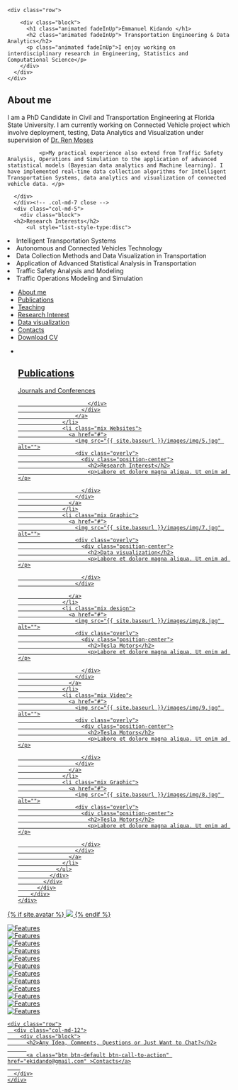 

<head>
<link rel="stylesheet" href="newstyle.css">
<link rel="stylesheet" href="animate.css"> 
 <link rel="stylesheet" href="responsive.css">
 <link rel="stylesheet" href="bootstrap.min.css">
<link href="http://maxcdn.bootstrapcdn.com/font-awesome/4.2.0/css/font-awesome.min.css" rel="stylesheet">

<title>Kidando</title>


<section id="slider">
  <div class="container">

    <div class="row">
      
        <div class="block">
          <h1 class="animated fadeInUp">Emmanuel Kidando </h1>
          <h2 class="animated fadeInUp"> Transportation Engineering & Data Analytics</h2>
          <p class="animated fadeInUp">I enjoy working on interdisciplinary research in Engineering, Statistics and Computational Science</p>
        </div>
      </div>
    </div>
  
</section>

<!-- Wrapper Start -->
<section id="intro">
  <div class="container">
    <div class="row">
      <div class="col-md-7 col-lg-offset-13">
        <div class="block">
          
  <h2>About me</h2>
             <p>
            I am a PhD Candidate in Civil and Transportation Engineering at Florida State University. I am currently working on Connected Vehicle project which involve deployment, testing, Data Analytics and Visualization under supervision of <a href="http://www.eng.fsu.edu/~moses/">Dr. Ren Moses</a>
          </p>

              <p>My practical experience also extend from Traffic Safety Analysis, Operations and Simulation to the application of advanced statistical models (Bayesian data analytics and Machine learning). I have implemented real-time data collection algorithms for Intelligent Transportation Systems, data analytics and visualization of connected vehicle data. </p>
        
      </div>
      </div><!-- .col-md-7 close -->
      <div class="col-md-5">
        <div class="block">
      <h2>Research Interests</h2>
          <ul style="list-style-type:disc">


<li> Intelligent Transportation Systems</li>
<li> Autonomous and Connected Vehicles Technology</li>            
<li> Data Collection Methods and Data Visualization in Transportation</li>
<li> Application of Advanced Statistical Analysis in Transportation</li>
<li> Traffic Safety Analysis and Modeling</li>  
<li> Traffic Operations Modeling and Simulation</li>
 </ul>
        </div>
      </div><!-- .col-md-5 close -->
    </div>
  </div>

  </section>
  
 <!-- Portfolio Start -->
<section id="portfolio-work">
    <div class="container">
        <div class="row">
          <div class="col-md-12">
            <div class="block">
              <div class="portfolio-menu">
                <ul>
                    <li><a href="index.html">About me</a></li>
                    <li><a href="File/publication.html">Publications</li>
                    <li><a href="html/teaching.html">Teaching</li>
					<li><a href="html/experiments.html">Research Interest</li>
					<li><a href="html/datavisualization.html">Data visualization</li>
					<li><a href="html/webresources.html">Contacts</li>
					<li><a href="File/MyCV.html" target="_blank">Download CV</a></li>
                </ul>
              </div>
              <div class="portfolio-contant">
                <ul id="portfolio-contant-active">
                    <li class="mix Branding">
                      <a href="#">
                         <img src="6.jpg" alt="">
                        <div class="overly">
                          <div class="position-center">
                            <h2>Publications</h2>
                            <p>Journals and Conferences </p>

                          </div>
                        </div>
                      </a>
                  </li>
                  <li class="mix Websites">
                    <a href="#">
                      <img src="{{ site.baseurl }}/images/img/5.jpg" alt="">
                      <div class="overly">
                        <div class="position-center">
                          <h2>Research Interest</h2>
                          <p>Labore et dolore magna aliqua. Ut enim ad </p>

                        </div>
                      </div>
                    </a>
                  </li>
                  <li class="mix Graphic">
                    <a href="#">
                      <img src="{{ site.baseurl }}/images/img/7.jpg" alt="">
                      <div class="overly">
                        <div class="position-center">
                          <h2>Data visualization</h2>
                          <p>Labore et dolore magna aliqua. Ut enim ad </p>

                        </div>
                      </div>

                    </a>
                  </li>
                  <li class="mix design">
                    <a href="#">
                      <img src="{{ site.baseurl }}/images/img/8.jpg" alt="">
                      <div class="overly">
                        <div class="position-center">
                          <h2>Tesla Motors</h2>
                          <p>Labore et dolore magna aliqua. Ut enim ad </p>

                        </div>
                      </div>
                    </a>
                  </li>
                  <li class="mix Video">
                    <a href="#">
                      <img src="{{ site.baseurl }}/images/img/9.jpg" alt="">
                      <div class="overly">
                        <div class="position-center">
                          <h2>Tesla Motors</h2>
                          <p>Labore et dolore magna aliqua. Ut enim ad </p>

                        </div>
                      </div>
                    </a>
                  </li>
                  <li class="mix Graphic">
                    <a href="#">
                      <img src="{{ site.baseurl }}/images/img/8.jpg" alt="">
                      <div class="overly">
                        <div class="position-center">
                          <h2>Tesla Motors</h2>
                          <p>Labore et dolore magna aliqua. Ut enim ad </p>

                        </div>
                      </div>
                    </a>
                  </li>
                </ul>
              </div>
            </div>
          </div>
        </div>
    </div>
</section> 
  
 {% if site.avatar %}
                <img src="{{ site.avatar_img_path }}" id="avatar">
            {% endif %}
	
	
 <!-- Clients Logo Section Start -->
<section id="clients-logo-section">
  <div class="container">
    <div class="row">
      <div class="col-md-12">
        <div class="block">
          <div id="clients-logo" class="owl-carousel">
            <div class="clients-logo-img">
              <img src="{{ site.baseurl }}/images/img/9.jpg" alt="Features">
            </div>
            <div class="clients-logo-img">
              <img src="{{ site.baseurl }}/images/img/9.jpg" alt="Features">
            </div>
            <div class="clients-logo-img">
              <img src="{{ site.baseurl }}/images/img/9.jpg" alt="Features">
            </div>
            <div class="clients-logo-img">
              <img src="{{ site.baseurl }}/images/img/9.jpg" alt="Features">
            </div>
            <div class="clients-logo-img">
              <img src="{{ site.baseurl }}/images/img/9.jpg" alt="Features">
            </div>
            <div class="clients-logo-img">
              <img src="{{ site.baseurl }}/images/img/9.jpg" alt="Features">
            </div>
            <div class="clients-logo-img">
              <img src="{{ site.baseurl }}/images/img/9.jpg" alt="Features">
            </div>
            <div class="clients-logo-img">
              <img src="{{ site.baseurl }}/images/img/9.jpg" alt="Features">
            </div>
            <div class="clients-logo-img">
              <img src="{{ site.baseurl }}/images/img/9.jpg" alt="Features">
            </div>
            <div class="clients-logo-img">
              <img src="{{ site.baseurl }}/images/img/9.jpg" alt="Features">
            </div>
            <div class="clients-logo-img">
              <img src="{{ site.baseurl }}/images/img/9.jpg" alt="Features">
            </div>
            <div class="clients-logo-img">
              <img src="{{ site.baseurl }}/images/img/9.jpg" alt="Features">
            </div>
          </div>
        </div>
      </div>
    </div>
  </div>
</section> 
  
  <!-- Call to action Start -->
<section id="call-to-action">
  
    <div class="row">
      <div class="col-md-12">
        <div class="block">
          <h2>Any Idea, Comments, Questions or Just Want to Chat?</h2>
          
          <a class="btn btn-default btn-call-to-action" href="ekidando@gmail.com" >Contacts</a>
        
      </div>
    </div>
  </div>
</section>

